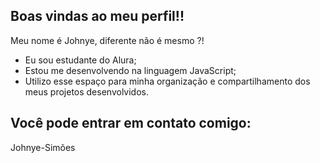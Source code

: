 ## Boas vindas ao meu perfil!!

Meu nome é Johnye, diferente não é mesmo ?!

- Eu sou estudante do Alura;
- Estou me desenvolvendo na linguagem JavaScript;
- Utilizo esse espaço para minha organização e compartilhamento dos meus projetos desenvolvidos.

## Você pode entrar em contato comigo:

Johnye-Simões
